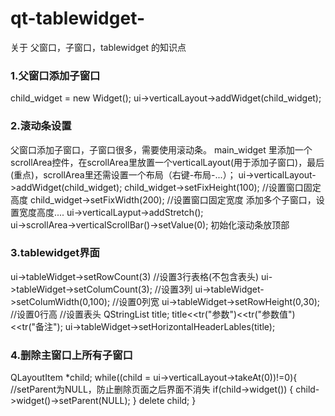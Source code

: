 # qt-tablewidget-
关于 父窗口，子窗口，tablewidget 的知识点
### 1.父窗口添加子窗口
  child_widget = new Widget();
  ui->verticalLayout->addWidget(child_widget);

### 2.滚动条设置
父窗口添加子窗口，子窗口很多，需要使用滚动条。
main_widget 里添加一个scrollArea控件，在scrollArea里放置一个verticalLayout(用于添加子窗口)，最后(重点)，scrollArea里还需设置一个布局（右键-布局-...）；
 ui->verticalLayout->addWidget(child_widget);
 child_widget->setFixHeight(100);  //设置窗口固定高度
 child_widget->setFixWidth(200);   //设置窗口固定宽度
 添加多个子窗口，设置宽度高度....
 ui->verticalLayput->addStretch();  
 ui->scrollArea->verticalScrollBar()->setValue(0);  初始化滚动条放顶部

 ### 3.tablewidget界面
 ui->tableWidget->setRowCount(3) //设置3行表格(不包含表头)
 ui->tableWidget->setColumCount(3); //设置3列
 ui->tableWidget->setColumWidth(0,100); //设置0列宽
 ui->tableWidget->setRowHeight(0,30); //设置0行高
 //设置表头
 QStringList title;
 title<<tr("参数")<<tr("参数值")<<tr("备注");
 ui->tableWidget->setHorizontalHeaderLables(title);

###  4.删除主窗口上所有子窗口
 QLayoutItem *child;
 while((child = ui->verticalLayout->takeAt(0))!=0){
       //setParent为NULL，防止删除页面之后界面不消失
       if(child->widget())
       {
           child->widget()->setParent(NULL);
       }
       delete child;
 }

